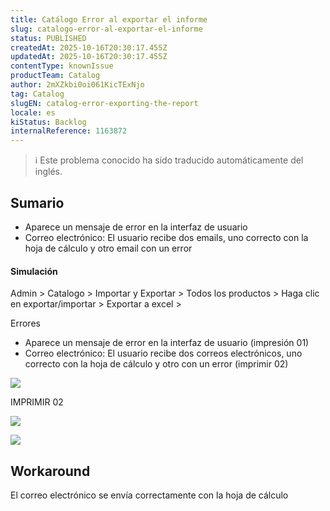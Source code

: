 ```yaml
---
title: Catálogo Error al exportar el informe
slug: catalogo-error-al-exportar-el-informe
status: PUBLISHED
createdAt: 2025-10-16T20:30:17.455Z
updatedAt: 2025-10-16T20:30:17.455Z
contentType: knownIssue
productTeam: Catalog
author: 2mXZkbi0oi061KicTExNjo
tag: Catalog
slugEN: catalog-error-exporting-the-report
locale: es
kiStatus: Backlog
internalReference: 1163872
---
```


>ℹ️ Este problema conocido ha sido traducido automáticamente del inglés.

## Sumario



- Aparece un mensaje de error en la interfaz de usuario
- Correo electrónico: El usuario recibe dos emails, uno correcto con la hoja de cálculo y otro email con un error


#### Simulación


Admin > Catalogo > Importar y Exportar > Todos los productos >
Haga clic en exportar/importar > Exportar a excel >

Errores

- Aparece un mensaje de error en la interfaz de usuario (impresión 01)
- Correo electrónico: El usuario recibe dos correos electrónicos, uno correcto con la hoja de cálculo y otro con un error (imprimir 02)

 ![](https://vtexhelp.zendesk.com/attachments/token/nssU6EUTkqi1oEpWJfGNG4hZ3/?name=image.png)

IMPRIMIR 02

 ![](https://vtexhelp.zendesk.com/attachments/token/IaqPe0pf0oUHatfDvp85FH2sQ/?name=image.png)

 ![](https://vtexhelp.zendesk.com/attachments/token/xsuPbF5tOdI7lXxaK3JMHlK0U/?name=image.png)


## Workaround


El correo electrónico se envía correctamente con la hoja de cálculo



